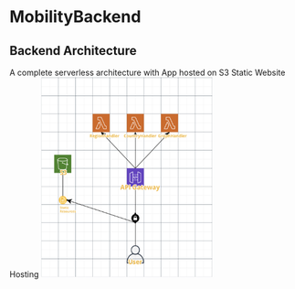 # MobilityBackend

## Backend Architecture
A complete serverless architecture with App hosted on S3 Static Website Hosting
<img src="architecture/cloudArch.png" height="350" width="300">